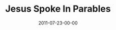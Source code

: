 ---
layout: message
category: message
series: "Jesus: The Greatest Show on Earth"
title: "Jesus Spoke In Parables"
date: 2011-07-23-00-00
message_id: 684
sc-permalink-url: "http://soundcloud.com/crdschurch/jesus-spoke-in-parables"
audio: "http://s3.amazonaws.com/crossroads-media/messages/audio/thegreatestshow06.mp3"
audio-duration: "42:08"
program: "http://s3.amazonaws.com/crossroads-media/documents/07_23-24_11Program.pdf"
description: "Chuck Mingo talks about how Jesus spoke truth in the form of parables."
video: "http://s3.amazonaws.com/crossroads-media/messages/video/thegreatestshow06.mp4"
video-duration: "42:13"
yt-embed-url: "//www.youtube.com/embed/HHv4Vo7pseY"
video-image: "http://s3.amazonaws.com/crossroads-media/images/thegreatestshow06_still.jpg"
tag: 
 - mingo
 - parables
 - seeking
 - intentionality
 - program
 - metaphors
explicit: false
---